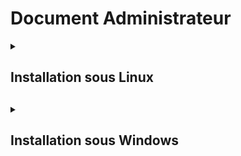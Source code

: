 <h1>Document Administrateur</h1>

<details>
    <summary><h2>Installation sous Linux<h2></summary>
    <br>

  + <details>
    <summary><h4>Prérequis techniques</h4></summary>

    **Serveur Debian 12 (en CLI sans GUI) :**
      * Nom : **SRVLX01**
      * Compte : **root**
      * Mot de passe : **Azerty1**
      * Adresse IP fixe : **172.16.10.10/24**
    <br>

    **Client Ubuntu 22.04/24.04 LTS :**
      * Nom : **SRVLX01**
      * Compte : **root**
      * Mot de passe : **Azerty1**
      * Adresse IP fixe : **172.16.10.10/24**
    <br>

    Notre projet s'est fait sur des machines virtuelles avec l'hyperviseur Proxmox.<br>
    Chacune de ces machines a leurs propres configuration qui sera détaillé dans les chapitres suivants.
    </details>

  + <details>
    <summary><h4>Etapes d'installation et de configuration de la machine SRVLX01.</h4></summary>
    <br>

    + <details>
      <summary><h5>Configuration systèmes</h5></summary>
      <br>

      Cette machine aura les spécificités suivantes :
        * CPU : 2 cœur
        * RAM : Minimum - 512 Mo / Maximum - 2048 Mo
        * Stockage : HDD de 32 Go
    </details>

    + <details>
      <summary><h5>Configuration réseaux</h5></summary>
      <br>

      Cette machine aura les spécificités suivantes :
        * Carte réseau 1 : Connectés au NET pour recevoir les mises à jours systèmes.
          * Laisser le DHCP du proxmox lui donner son adresse IP.
        * Carte réseau 2 : Connectés au réseau interne pour pouvoir communiquer avec la machine cliente.

      Nous allons seulement configuré la carte réseau n°2<br>
      Pour cela, il faut aller modifier le fichier **/etc/netplan/*nomdufichier*.yaml** avec la commande suivante :
      ``` bash
      sudo nano /etc/netplan/nomdufichier.yaml
      ```
      A l'intérieur, il faudra le modifier comme suit :
      ``` bash
      # This file is generated from information provided by the datasource.  Changes
      # to it will not persist across an instance reboot.  To disable cloud-init's
      # network configuration capabilities, write a file
      # /etc/cloud/cloud.cfg.d/99-disable-network-config.cfg with the following:
      # network: {config: disabled}
      network:
          ethernets:
              ens18:
                  dhcp4: true
              ens19:
                  dhcp4: no
                  addresses:
                  - 172.16.10.10/24
          version: 2
      ```
      Puis l'enregistrer et faire la commande suivante pour appliquer la nouvelle configuration :
      ``` bash
      sudo netplan apply
      ```
      Pour vérifier si cela a fonctionner, faites la commande :
      ``` bash
      ip a
      ```
      Cela devrait vous donner :
      ``` bash
      1: lo: <LOOPBACK,UP,LOWER_UP> mtu 65536 qdisc noqueue state UNKNOWN group default qlen 1000
        link/loopback 00:00:00:00:00:00 brd 00:00:00:00:00:00
        inet 127.0.0.1/8 scope host lo
        valid_lft forever preferred_lft forever
        inet6 ::1/128 scope host noprefixroute
        valid_lft forever preferred_lft forever
      2: ens18: <BROADCAST,MULTICAST,UP,LOWER_UP> mtu 1500 qdisc fq_codel state UP group default qlen 1000
        link/ether bc:24:11:0b:e9:0c brd ff:ff:ff:ff:ff:ff
        altname enp0s18
        inet 10.3.0.10/24 metric 100 brd 10.3.0.255 scope global dynamic ens18
        valid_lft 5613sec preferred_lft 5613sec
        inet6 fe80::be24:11ff:fe0b:e90c/64 scope link
        valid_lft forever preferred_lft forever
      3: ens19: <BROADCAST,MULTICAST,UP,LOWER_UP> mtu 1500 qdisc fq_codel state UP group default qlen 1000
        link/ether bc:24:11:23:d2:94 brd ff:ff:ff:ff:ff:ff
        altname enp0s19
        inet 172.16.10.10/24 brd 172.16.10.255 scope global ens19
        valid_lft forever preferred_lft forever
        inet6 fe80::be24:11ff:fe23:d294/64 scope link
        valid_lft forever preferred_lft forever
      ```
      </details>

  </details>

</details>

<details>
    <summary><h2>Installation sous Windows<h2></summary>
    <br>
  + <details>
    <summary><h4>Prérequis techniques<h4></summary>
    <br>

    **Serveur Windows Server 2022 (avec GUI):**
    Nom : **SRVWIN01**
    Compte : **Administrator** (dans le groupe des admins locaux)
    Mot de passe : **Azerty1***
    Adresse IP fixe : **172.16.10.5/24**

    **Client Windows 10 :**
    Nom : **CLIWIN01**
    Compte utilisateur : **wilder** (dans le groupe des admins locaux)
    Mot de passe : **Azerty1***
    Adresse IP fixe : **172.16.10.20/24**

    </details>

  + <details>
    <summary><h4>Etapes d'installation et de configuration<h4></summary>
    <br>

    #### Instruction étape par étape :

    Le script va s'exécuter sur le PC WINDOWS SERVER 2022 et agir sur le PC distant WINDOWS 11 client.
    Il va donc falloir configurer :
    **1- Le PC Windows Serveur**
    **2- Le PC Windows Client**

    **Configuration et installations des deux interfaces Windows**

    Toutes les opératieons décrites ci-après se trouvent dans le script co_ssh.ps1 etr sont donc automatisées.
    Pour commencer, il faut ouvrir Powershell en tant qu'administrateur
    Installer Open ssh sur le serveur avec la commande :

        Add-WindowsCapability -Online -Name OpenSSH.Server~~~~0.0.1.0


    Après ça il faut démarrer le service ssh :

        Start-Service sshd

    Ensuite, on le configure pour qu'il démarre automatiquement :

        Set-Service -Name -StartupType "Automatic"

    Le démarrage du service SSH a généré le fichier de configuration C:\ProgramData\ssh\sshd_config .
    Nous allons le modifier avec le bloc notes Windows :

        notepad C:\ProgramData\ssh\sshd_config

    Une fois le fichier ouvert, nous allons modifier la configuration du serveur SSH en autorisant la connexion par mot de passe. Pour ce faire il faut retirer le caractère # situé devant cette ligne :

    <P ALIGN="center"><IMG src="https://github.com/WildCodeSchool/TSSR-BDX-0924-P2-G2/tree/main/Images/notepad1.png" width=600></P>

    Nous devons ajouter la prise en charge de PowerShell en l'intégrant en tant que sous-système, sinon il n'y a que quelques commandes qui vont fonctionner (non PowerShell). Vous devez ajouter cette nouvelle ligne à la suite de ces deux lignes :

        Subsystem powershell c:/progra~1/powershell/7/pwsh.exe -sshs -NoLogo

    <P ALIGN="center"><IMG src="https://github.com/WildCodeSchool/TSSR-BDX-0924-P2-G2/tree/main/Images/notepad2.png" width=600></P>

    </details>



  + <details>
    <summary><h4>F.A.Q.<h4></summary>

    #### Solutions aux problèmes et communs liés à l'installation et à la configuration.


    </details>
</details>
